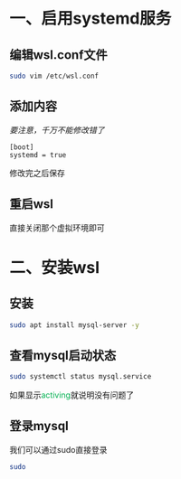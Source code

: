 # 一、启用systemd服务
## 编辑wsl.conf文件
```bash
sudo vim /etc/wsl.conf
```

## 添加内容
*要注意，千万不能修改错了*
```
[boot]
systemd = true
```
修改完之后保存

## 重启wsl
直接关闭那个虚拟环境即可

# 二、安装wsl
## 安装
```bash
sudo apt install mysql-server -y
```

## 查看mysql启动状态
```bash
sudo systemctl status mysql.service 
```
如果显示<span style="color:rgb(0, 176, 80)">activing</span>就说明没有问题了

## 登录mysql
我们可以通过sudo直接登录 
```bash
sudo 
```


